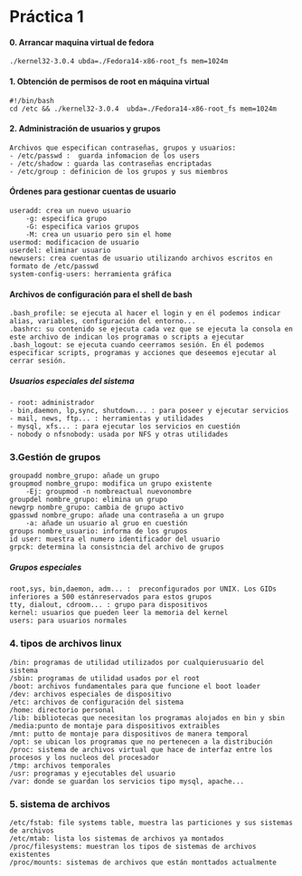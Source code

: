 # Práctica 1

#### 0. Arrancar maquina virtual de fedora
    ./kernel32-3.0.4 ubda=./Fedora14-x86-root_fs mem=1024m

#### 1. Obtención de permisos de root en máquina virtual 
    #!/bin/bash
    cd /etc && ./kernel32-3.0.4  ubda=./Fedora14-x86-root_fs mem=1024m

#### 2. Administración de usuarios y grupos
    Archivos que especifican contraseñas, grupos y usuarios:
    - /etc/passwd :  guarda infomacion de los users
    - /etc/shadow : guarda las contraseñas encriptadas
    - /etc/group : definicion de los grupos y sus miembros
#### Órdenes para gestionar cuentas de usuario ##### 
    
    useradd: crea un nuevo usuario
        -g: especifica grupo
        -G: especifica varios grupos
        -M: crea un usuario pero sin el home
    usermod: modificacion de usuario
    userdel: eliminar usuario
    newusers: crea cuentas de usuario utilizando archivos escritos en formato de /etc/passwd
    system-config-users: herramienta gráfica

#### Archivos de configuración para el shell de bash

    .bash_profile: se ejecuta al hacer el login y en él podemos indicar alias, variables, configuración del entorno...
    .bashrc: su contenido se ejecuta cada vez que se ejecuta la consola en este archivo de indican los programas o scripts a ejecutar
    .bash_logout: se ejecuta cuando ceerramos sesión. En él podemos especificar scripts, programas y acciones que deseemos ejecutar al cerrar sesión.

##### Usuarios especiales del sistema

    - root: administrador
    - bin,daemon, lp,sync, shutdown... : para poseer y ejecutar servicios
    - mail, news, ftp... : herramientas y utilidades
    - mysql, xfs... : para ejecutar los servicios en cuestión
    - nobody o nfsnobody: usada por NFS y otras utilidades

### 3.Gestión de grupos

    groupadd nombre_grupo: añade un grupo
    groupmod nombre_grupo: modifica un grupo existente
        -Ej: groupmod -n nombreactual nuevonombre
    groupdel nombre_grupo: elimina un grupo
    newgrp nombre_grupo: cambia de grupo activo
    gpasswd nombre_grupo: añade una contraseña a un grupo
        -a: añade un usuario al gruo en cuestión
    groups nombre_usuario: informa de los grupos
    id user: muestra el numero identificador del usuario
    grpck: determina la consistncia del archivo de grupos

##### Grupos especiales

    root,sys, bin,daemon, adm... :  preconfigurados por UNIX. Los GIDs inferiores a 500 estánreservados para estos grupos
    tty, dialout, cdroom... : grupo para dispositivos
    kernel: usuarios que pueden leer la memoria del kernel
    users: para usuarios normales

### 4. tipos de archivos linux

    /bin: programas de utilidad utilizados por cualquierusuario del sistema
    /sbin: programas de utilidad usados por el root
    /boot: archivos fundamentales para que funcione el boot loader
    /dev: archivos especiales de dispositivo
    /etc: archivos de configuración del sistema
    /home: directorio personal
    /lib: bibliotecas que necesitan los programas alojados en bin y sbin
    /media:punto de montaje para dispositivos extraibles
    /mnt: putto de montaje para dispositivos de manera temporal
    /opt: se ubican los programas que no pertenecen a la distribución
    /proc: sistema de archivos virtual que hace de interfaz entre los procesos y los nucleos del procesador
    /tmp: archivos temporales
    /usr: programas y ejecutables del usuario
    /var: donde se guardan los servicios tipo mysql, apache...
    
### 5. sistema de archivos

    /etc/fstab: file systems table, muestra las particiones y sus sistemas de archivos
    /etc/mtab: lista los sistemas de archivos ya montados
    /proc/filesystems: muestran los tipos de sistemas de archivos existentes
    /proc/mounts: sistemas de archivos que están monttados actualmente

